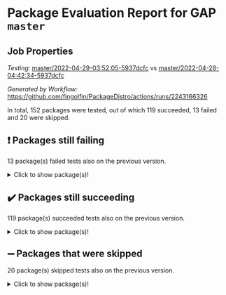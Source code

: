 # Package Evaluation Report for GAP `master`

## Job Properties

*Testing:* [master/2022-04-29-03:52:05-5937dcfc](https://github.com/fingolfin/PackageDistro/blob/data/reports/master/2022-04-29-03:52:05-5937dcfc) vs [master/2022-04-28-04:42:34-5937dcfc](https://github.com/fingolfin/PackageDistro/blob/data/reports/master/2022-04-28-04:42:34-5937dcfc)

*Generated by Workflow:* https://github.com/fingolfin/PackageDistro/actions/runs/2243166326

In total, 152 packages were tested, out of which 119 succeeded, 13 failed and 20 were skipped.

## :exclamation: Packages still failing

13 package(s) failed tests also on the previous version.
<details><summary>Click to show package(s)!</summary>

- fining 1.4.1 [(failure)](https://github.com/fingolfin/PackageDistro/runs/6222215564?check_suite_focus=true)
- francy 1.2.4 [(failure)](https://github.com/fingolfin/PackageDistro/runs/6222215771?check_suite_focus=true)
- hap 1.39 [(failure)](https://github.com/fingolfin/PackageDistro/runs/6222216230?check_suite_focus=true)
- normalizinterface 1.3.2 [(failure)](https://github.com/fingolfin/PackageDistro/runs/6222217740?check_suite_focus=true)
- packagemanager 1.2 [(failure)](https://github.com/fingolfin/PackageDistro/runs/6222217908?check_suite_focus=true)
- rcwa 4.6.4 [(failure)](https://github.com/fingolfin/PackageDistro/runs/6222218380?check_suite_focus=true)
- recog 1.3.2 [(failure)](https://github.com/fingolfin/PackageDistro/runs/6222218464?check_suite_focus=true)
- semigroups 4.0.0 [(failure)](https://github.com/fingolfin/PackageDistro/runs/6222218646?check_suite_focus=true)
- transgrp 3.6.1 [(failure)](https://github.com/fingolfin/PackageDistro/runs/6222219333?check_suite_focus=true)
- ugaly 4.0.2 [(failure)](https://github.com/fingolfin/PackageDistro/runs/6222219407?check_suite_focus=true)
- unitlib 4.0.0 [(failure)](https://github.com/fingolfin/PackageDistro/runs/6222219510?check_suite_focus=true)
- wedderga 4.10.1 [(failure)](https://github.com/fingolfin/PackageDistro/runs/6222219690?check_suite_focus=true)
- yangbaxter 0.9.0 [(failure)](https://github.com/fingolfin/PackageDistro/runs/6222219816?check_suite_focus=true)
</details>

## :heavy_check_mark: Packages still succeeding

119 package(s) succeeded tests also on the previous version.
<details><summary>Click to show package(s)!</summary>

- ace 5.4 [(success)](https://github.com/fingolfin/PackageDistro/runs/6222214056?check_suite_focus=true)
- aclib 1.3.2 [(success)](https://github.com/fingolfin/PackageDistro/runs/6222214099?check_suite_focus=true)
- agt 0.2 [(success)](https://github.com/fingolfin/PackageDistro/runs/6222214136?check_suite_focus=true)
- alnuth 3.2.1 [(success)](https://github.com/fingolfin/PackageDistro/runs/6222214171?check_suite_focus=true)
- anupq 3.2.6 [(success)](https://github.com/fingolfin/PackageDistro/runs/6222214230?check_suite_focus=true)
- atlasrep 2.1.2 [(success)](https://github.com/fingolfin/PackageDistro/runs/6222214273?check_suite_focus=true)
- autodoc 2022.03.10 [(success)](https://github.com/fingolfin/PackageDistro/runs/6222214320?check_suite_focus=true)
- automata 1.15 [(success)](https://github.com/fingolfin/PackageDistro/runs/6222214374?check_suite_focus=true)
- automgrp 1.3.2 [(success)](https://github.com/fingolfin/PackageDistro/runs/6222214417?check_suite_focus=true)
- autpgrp 1.10.2 [(success)](https://github.com/fingolfin/PackageDistro/runs/6222214448?check_suite_focus=true)
- cap 2022.04-02 [(success)](https://github.com/fingolfin/PackageDistro/runs/6222214477?check_suite_focus=true)
- caratinterface 2.3.3 [(success)](https://github.com/fingolfin/PackageDistro/runs/6222214508?check_suite_focus=true)
- cddinterface 2020.06.24 [(success)](https://github.com/fingolfin/PackageDistro/runs/6222214540?check_suite_focus=true)
- circle 1.6.4 [(success)](https://github.com/fingolfin/PackageDistro/runs/6222214572?check_suite_focus=true)
- cohomolo 1.6.10 [(success)](https://github.com/fingolfin/PackageDistro/runs/6222214601?check_suite_focus=true)
- congruence 1.2.3 [(success)](https://github.com/fingolfin/PackageDistro/runs/6222214634?check_suite_focus=true)
- corelg 1.56 [(success)](https://github.com/fingolfin/PackageDistro/runs/6222214678?check_suite_focus=true)
- crime 1.6 [(success)](https://github.com/fingolfin/PackageDistro/runs/6222214708?check_suite_focus=true)
- crisp 1.4.5 [(success)](https://github.com/fingolfin/PackageDistro/runs/6222214755?check_suite_focus=true)
- crypting 0.10 [(success)](https://github.com/fingolfin/PackageDistro/runs/6222214808?check_suite_focus=true)
- cryst 4.1.24 [(success)](https://github.com/fingolfin/PackageDistro/runs/6222214849?check_suite_focus=true)
- crystcat 1.1.9 [(success)](https://github.com/fingolfin/PackageDistro/runs/6222214901?check_suite_focus=true)
- ctbllib 1.3.3 [(success)](https://github.com/fingolfin/PackageDistro/runs/6222214956?check_suite_focus=true)
- cubefree 1.19 [(success)](https://github.com/fingolfin/PackageDistro/runs/6222214986?check_suite_focus=true)
- curlinterface 2.2.2 [(success)](https://github.com/fingolfin/PackageDistro/runs/6222215043?check_suite_focus=true)
- cvec 2.7.5 [(success)](https://github.com/fingolfin/PackageDistro/runs/6222215092?check_suite_focus=true)
- datastructures 0.2.7 [(success)](https://github.com/fingolfin/PackageDistro/runs/6222215158?check_suite_focus=true)
- deepthought 1.0.5 [(success)](https://github.com/fingolfin/PackageDistro/runs/6222215199?check_suite_focus=true)
- design 1.7 [(success)](https://github.com/fingolfin/PackageDistro/runs/6222215242?check_suite_focus=true)
- difsets 2.3.1 [(success)](https://github.com/fingolfin/PackageDistro/runs/6222215301?check_suite_focus=true)
- digraphs 1.5.2 [(success)](https://github.com/fingolfin/PackageDistro/runs/6222215334?check_suite_focus=true)
- edim 1.3.5 [(success)](https://github.com/fingolfin/PackageDistro/runs/6222215366?check_suite_focus=true)
- example 4.3.0 [(success)](https://github.com/fingolfin/PackageDistro/runs/6222215407?check_suite_focus=true)
- factint 1.6.3 [(success)](https://github.com/fingolfin/PackageDistro/runs/6222215446?check_suite_focus=true)
- ferret 1.0.7 [(success)](https://github.com/fingolfin/PackageDistro/runs/6222215494?check_suite_focus=true)
- fga 1.4.0 [(success)](https://github.com/fingolfin/PackageDistro/runs/6222215530?check_suite_focus=true)
- float 1.0.3 [(success)](https://github.com/fingolfin/PackageDistro/runs/6222215600?check_suite_focus=true)
- format 1.4.3 [(success)](https://github.com/fingolfin/PackageDistro/runs/6222215635?check_suite_focus=true)
- forms 1.2.7 [(success)](https://github.com/fingolfin/PackageDistro/runs/6222215675?check_suite_focus=true)
- fplsa 1.2.5 [(success)](https://github.com/fingolfin/PackageDistro/runs/6222215715?check_suite_focus=true)
- fr 2.4.8 [(success)](https://github.com/fingolfin/PackageDistro/runs/6222215750?check_suite_focus=true)
- fwtree 1.3 [(success)](https://github.com/fingolfin/PackageDistro/runs/6222215800?check_suite_focus=true)
- gbnp 1.0.5 [(success)](https://github.com/fingolfin/PackageDistro/runs/6222215839?check_suite_focus=true)
- generalizedmorphismsforcap 2022.03-03 [(success)](https://github.com/fingolfin/PackageDistro/runs/6222215873?check_suite_focus=true)
- genss 1.6.6 [(success)](https://github.com/fingolfin/PackageDistro/runs/6222215910?check_suite_focus=true)
- gradedringforhomalg 2022.03-01 [(success)](https://github.com/fingolfin/PackageDistro/runs/6222215952?check_suite_focus=true)
- grape 4.8.5 [(success)](https://github.com/fingolfin/PackageDistro/runs/6222215980?check_suite_focus=true)
- groupoids 1.69 [(success)](https://github.com/fingolfin/PackageDistro/runs/6222216008?check_suite_focus=true)
- grpconst 2.6.2 [(success)](https://github.com/fingolfin/PackageDistro/runs/6222216071?check_suite_focus=true)
- guarana 0.96.3 [(success)](https://github.com/fingolfin/PackageDistro/runs/6222216113?check_suite_focus=true)
- guava 3.15 [(success)](https://github.com/fingolfin/PackageDistro/runs/6222216181?check_suite_focus=true)
- hapcryst 0.1.14 [(success)](https://github.com/fingolfin/PackageDistro/runs/6222216295?check_suite_focus=true)
- hecke 1.5.3 [(success)](https://github.com/fingolfin/PackageDistro/runs/6222216360?check_suite_focus=true)
- help 3.5 [(success)](https://github.com/fingolfin/PackageDistro/runs/6222216439?check_suite_focus=true)
- idrel 2.43 [(success)](https://github.com/fingolfin/PackageDistro/runs/6222216520?check_suite_focus=true)
- images 1.3.1 [(success)](https://github.com/fingolfin/PackageDistro/runs/6222216602?check_suite_focus=true)
- intpic 0.2.4 [(success)](https://github.com/fingolfin/PackageDistro/runs/6222216683?check_suite_focus=true)
- io 4.7.2 [(success)](https://github.com/fingolfin/PackageDistro/runs/6222216743?check_suite_focus=true)
- irredsol 1.4.3 [(success)](https://github.com/fingolfin/PackageDistro/runs/6222216805?check_suite_focus=true)
- json 2.1.0 [(success)](https://github.com/fingolfin/PackageDistro/runs/6222216863?check_suite_focus=true)
- jupyterkernel 1.4.1 [(success)](https://github.com/fingolfin/PackageDistro/runs/6222216921?check_suite_focus=true)
- jupyterviz 1.5.1 [(success)](https://github.com/fingolfin/PackageDistro/runs/6222216973?check_suite_focus=true)
- kan 1.34 [(success)](https://github.com/fingolfin/PackageDistro/runs/6222217010?check_suite_focus=true)
- kbmag 1.5.9 [(success)](https://github.com/fingolfin/PackageDistro/runs/6222217043?check_suite_focus=true)
- laguna 3.9.4 [(success)](https://github.com/fingolfin/PackageDistro/runs/6222217074?check_suite_focus=true)
- liealgdb 2.2.1 [(success)](https://github.com/fingolfin/PackageDistro/runs/6222217106?check_suite_focus=true)
- liepring 2.6 [(success)](https://github.com/fingolfin/PackageDistro/runs/6222217148?check_suite_focus=true)
- liering 2.4.2 [(success)](https://github.com/fingolfin/PackageDistro/runs/6222217180?check_suite_focus=true)
- linearalgebraforcap 2022.04-02 [(success)](https://github.com/fingolfin/PackageDistro/runs/6222217237?check_suite_focus=true)
- loops 3.4.1 [(success)](https://github.com/fingolfin/PackageDistro/runs/6222217271?check_suite_focus=true)
- lpres 1.0.3 [(success)](https://github.com/fingolfin/PackageDistro/runs/6222217315?check_suite_focus=true)
- majoranaalgebras 1.4 [(success)](https://github.com/fingolfin/PackageDistro/runs/6222217358?check_suite_focus=true)
- mapclass 1.4.5 [(success)](https://github.com/fingolfin/PackageDistro/runs/6222217412?check_suite_focus=true)
- matgrp 0.64 [(success)](https://github.com/fingolfin/PackageDistro/runs/6222217461?check_suite_focus=true)
- modisom 2.5.1 [(success)](https://github.com/fingolfin/PackageDistro/runs/6222217498?check_suite_focus=true)
- modulepresentationsforcap 2022.03-02 [(success)](https://github.com/fingolfin/PackageDistro/runs/6222217553?check_suite_focus=true)
- monoidalcategories 2022.04-03 [(success)](https://github.com/fingolfin/PackageDistro/runs/6222217589?check_suite_focus=true)
- nconvex 2020.11-04 [(success)](https://github.com/fingolfin/PackageDistro/runs/6222217632?check_suite_focus=true)
- nilmat 1.4.1 [(success)](https://github.com/fingolfin/PackageDistro/runs/6222217666?check_suite_focus=true)
- nock 1.5 [(success)](https://github.com/fingolfin/PackageDistro/runs/6222217707?check_suite_focus=true)
- nq 2.5.8 [(success)](https://github.com/fingolfin/PackageDistro/runs/6222217772?check_suite_focus=true)
- numericalsgps 1.3.0 [(success)](https://github.com/fingolfin/PackageDistro/runs/6222217801?check_suite_focus=true)
- openmath 11.5.0 [(success)](https://github.com/fingolfin/PackageDistro/runs/6222217840?check_suite_focus=true)
- orb 4.8.4 [(success)](https://github.com/fingolfin/PackageDistro/runs/6222217879?check_suite_focus=true)
- patternclass 2.4.2 [(success)](https://github.com/fingolfin/PackageDistro/runs/6222217947?check_suite_focus=true)
- permut 2.0.4 [(success)](https://github.com/fingolfin/PackageDistro/runs/6222217979?check_suite_focus=true)
- polenta 1.3.10 [(success)](https://github.com/fingolfin/PackageDistro/runs/6222218015?check_suite_focus=true)
- polymaking 0.8.6 [(success)](https://github.com/fingolfin/PackageDistro/runs/6222218066?check_suite_focus=true)
- primgrp 3.4.1 [(success)](https://github.com/fingolfin/PackageDistro/runs/6222218108?check_suite_focus=true)
- profiling 2.5.0 [(success)](https://github.com/fingolfin/PackageDistro/runs/6222218160?check_suite_focus=true)
- qpa 1.33 [(success)](https://github.com/fingolfin/PackageDistro/runs/6222218222?check_suite_focus=true)
- quagroup 1.8.3 [(success)](https://github.com/fingolfin/PackageDistro/runs/6222218282?check_suite_focus=true)
- radiroot 2.9 [(success)](https://github.com/fingolfin/PackageDistro/runs/6222218323?check_suite_focus=true)
- rds 1.8 [(success)](https://github.com/fingolfin/PackageDistro/runs/6222218414?check_suite_focus=true)
- repndecomp 1.2.1 [(success)](https://github.com/fingolfin/PackageDistro/runs/6222218498?check_suite_focus=true)
- repsn 3.1.0 [(success)](https://github.com/fingolfin/PackageDistro/runs/6222218535?check_suite_focus=true)
- resclasses 4.7.2 [(success)](https://github.com/fingolfin/PackageDistro/runs/6222218574?check_suite_focus=true)
- scscp 2.3.1 [(success)](https://github.com/fingolfin/PackageDistro/runs/6222218608?check_suite_focus=true)
- sglppow 2.2 [(success)](https://github.com/fingolfin/PackageDistro/runs/6222218685?check_suite_focus=true)
- sgpviz 0.999.5 [(success)](https://github.com/fingolfin/PackageDistro/runs/6222218725?check_suite_focus=true)
- simpcomp 2.1.14 [(success)](https://github.com/fingolfin/PackageDistro/runs/6222218768?check_suite_focus=true)
- singular 2020.12.18 [(success)](https://github.com/fingolfin/PackageDistro/runs/6222218808?check_suite_focus=true)
- sla 1.5.3 [(success)](https://github.com/fingolfin/PackageDistro/runs/6222218854?check_suite_focus=true)
- smallgrp 1.5 [(success)](https://github.com/fingolfin/PackageDistro/runs/6222218891?check_suite_focus=true)
- smallsemi 0.6.13 [(success)](https://github.com/fingolfin/PackageDistro/runs/6222218924?check_suite_focus=true)
- sonata 2.9.4 [(success)](https://github.com/fingolfin/PackageDistro/runs/6222218967?check_suite_focus=true)
- sophus 1.25 [(success)](https://github.com/fingolfin/PackageDistro/runs/6222219018?check_suite_focus=true)
- spinsym 1.5.2 [(success)](https://github.com/fingolfin/PackageDistro/runs/6222219059?check_suite_focus=true)
- symbcompcc 1.3.2 [(success)](https://github.com/fingolfin/PackageDistro/runs/6222219137?check_suite_focus=true)
- thelma 1.3 [(success)](https://github.com/fingolfin/PackageDistro/runs/6222219188?check_suite_focus=true)
- tomlib 1.2.9 [(success)](https://github.com/fingolfin/PackageDistro/runs/6222219230?check_suite_focus=true)
- toric 1.9.5 [(success)](https://github.com/fingolfin/PackageDistro/runs/6222219295?check_suite_focus=true)
- unipot 1.5 [(success)](https://github.com/fingolfin/PackageDistro/runs/6222219459?check_suite_focus=true)
- utils 0.72 [(success)](https://github.com/fingolfin/PackageDistro/runs/6222219562?check_suite_focus=true)
- uuid 0.7 [(success)](https://github.com/fingolfin/PackageDistro/runs/6222219604?check_suite_focus=true)
- walrus 0.9991 [(success)](https://github.com/fingolfin/PackageDistro/runs/6222219659?check_suite_focus=true)
- xmod 2.86 [(success)](https://github.com/fingolfin/PackageDistro/runs/6222219729?check_suite_focus=true)
- xmodalg 1.18 [(success)](https://github.com/fingolfin/PackageDistro/runs/6222219772?check_suite_focus=true)
- zeromqinterface 0.13 [(success)](https://github.com/fingolfin/PackageDistro/runs/6222219876?check_suite_focus=true)
</details>

## :heavy_minus_sign: Packages that were skipped

20 package(s) skipped tests also on the previous version.
<details><summary>Click to show package(s)!</summary>

- 4ti2interface 2022.03-01 [(skipped)](https://github.com/fingolfin/PackageDistro/runs/6222172918?check_suite_focus=true)
- browse 1.8.14 [(skipped)](https://github.com/fingolfin/PackageDistro/runs/6222172918?check_suite_focus=true)
- examplesforhomalg 2022.03-01 [(skipped)](https://github.com/fingolfin/PackageDistro/runs/6222172918?check_suite_focus=true)
- gapdoc 1.6.5 [(skipped)](https://github.com/fingolfin/PackageDistro/runs/6222172918?check_suite_focus=true)
- gauss 2022.03-01 [(skipped)](https://github.com/fingolfin/PackageDistro/runs/6222172918?check_suite_focus=true)
- gaussforhomalg 2022.03-01 [(skipped)](https://github.com/fingolfin/PackageDistro/runs/6222172918?check_suite_focus=true)
- gradedmodules 2022.03-01 [(skipped)](https://github.com/fingolfin/PackageDistro/runs/6222172918?check_suite_focus=true)
- homalg 2022.03-01 [(skipped)](https://github.com/fingolfin/PackageDistro/runs/6222172918?check_suite_focus=true)
- homalgtocas 2022.03-01 [(skipped)](https://github.com/fingolfin/PackageDistro/runs/6222172918?check_suite_focus=true)
- io_forhomalg 2022.03-01 [(skipped)](https://github.com/fingolfin/PackageDistro/runs/6222172918?check_suite_focus=true)
- itc 1.5.1 [(skipped)](https://github.com/fingolfin/PackageDistro/runs/6222172918?check_suite_focus=true)
- localizeringforhomalg 2022.03-01 [(skipped)](https://github.com/fingolfin/PackageDistro/runs/6222172918?check_suite_focus=true)
- matricesforhomalg 2022.04-01 [(skipped)](https://github.com/fingolfin/PackageDistro/runs/6222172918?check_suite_focus=true)
- modules 2022.03-01 [(skipped)](https://github.com/fingolfin/PackageDistro/runs/6222172918?check_suite_focus=true)
- polycyclic 2.16 [(skipped)](https://github.com/fingolfin/PackageDistro/runs/6222172918?check_suite_focus=true)
- ringsforhomalg 2022.04-01 [(skipped)](https://github.com/fingolfin/PackageDistro/runs/6222172918?check_suite_focus=true)
- sco 2022.03-01 [(skipped)](https://github.com/fingolfin/PackageDistro/runs/6222172918?check_suite_focus=true)
- toolsforhomalg 2022.04-01 [(skipped)](https://github.com/fingolfin/PackageDistro/runs/6222172918?check_suite_focus=true)
- toricvarieties 2022.03.23 [(skipped)](https://github.com/fingolfin/PackageDistro/runs/6222172918?check_suite_focus=true)
- xgap 4.31 [(skipped)](https://github.com/fingolfin/PackageDistro/runs/6222172918?check_suite_focus=true)
</details>

